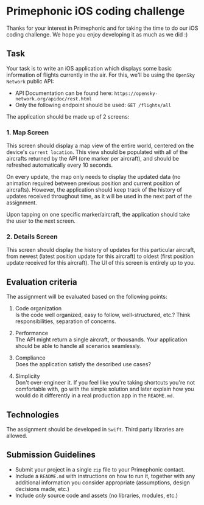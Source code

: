 # Primephonic iOS coding challenge
Thanks for your interest in Primephonic and for taking the time to do our iOS coding challenge. We hope you enjoy developing it as much as we did :)

## Task
Your task is to write an iOS application which displays some basic information of flights currently in the air. For this, we'll be using the `OpenSky Network` public API:

- API Documentation can be found here: `https://opensky-network.org/apidoc/rest.html`
- Only the following endpoint should be used: `GET /flights/all`

The application should be made up of 2 screens:

### 1. Map Screen
This screen should display a map view of the entire world, centered on the device's `current location`. This view should be populated with all of the aircrafts returned by the API (one marker per aircraft), and should be refreshed automatically every 10 seconds.

On every update, the map only needs to display the updated data (no animation required between previous position and current position of aircrafts). However, the application should keep track of the history of updates received throughout time, as it will be used in the next part of the assignment.

Upon tapping on one specific marker/aircraft, the application should take the user to the next screen.

### 2. Details Screen
This screen should display the history of updates for this particular aircraft, from newest (latest position update for this aircraft) to oldest (first position update received for this aircraft). The UI of this screen is entirely up to you.

## Evaluation criteria
The assignment will be evaluated based on the following points:

1. Code organization
<br/>Is the code well organized, easy to follow, well-structured, etc.? Think responsibilities, separation of concerns.

2. Performance
<br/>The API might return a single aircraft, or thousands. Your application should be able to handle all scenarios seamlessly.

3. Compliance
<br/>Does the application satisfy the described use cases?

4. Simplicity
<br/>Don't over-engineer it. If you feel like you're taking shortcuts you're not comfortable with, go with the simple solution and later explain how you would do it differently in a real production app in the `README.md`.

## Technologies
The assignment should be developed in `Swift`. Third party libraries are allowed.

## Submission Guidelines
- Submit your project in a single `zip` file to your Primephonic contact.
- Include a `README.md` with instructions on how to run it, together with any additional information you consider appropriate (assumptions, design decisions made, etc.)
- Include *only* source code and assets (no libraries, modules, etc.)
